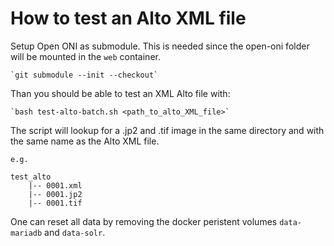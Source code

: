 # How to test an Alto XML file

Setup Open ONI as submodule. This is needed since the open-oni folder will be mounted in the `web` container.

    `git submodule --init --checkout`

Than you should be able to test an XML Alto file with:

    `bash test-alto-batch.sh <path_to_alto_XML_file>`

The script will lookup for a .jp2 and .tif image in the same directory and with the same name as the Alto XML file.

    e.g.

    test_alto
        |-- 0001.xml
        |-- 0001.jp2
        |-- 0001.tif

One can reset all data by removing the docker peristent volumes `data-mariadb` and `data-solr`.
